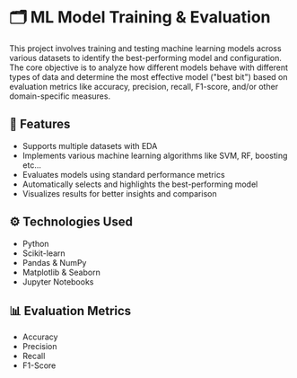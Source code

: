#  🗂️  ML Model Training & Evaluation

This project involves training and testing machine learning models across various datasets to identify the best-performing model and configuration. The core objective is to analyze how different models behave with different types of data and determine the most effective model ("best bit") based on evaluation metrics like accuracy, precision, recall, F1-score, and/or other domain-specific measures.

## 🚀 Features

- Supports multiple datasets with EDA
- Implements various machine learning algorithms like SVM, RF, boosting etc...
- Evaluates models using standard performance metrics
- Automatically selects and highlights the best-performing model
- Visualizes results for better insights and comparison

## ⚙️ Technologies Used

- Python
- Scikit-learn
- Pandas & NumPy 
- Matplotlib & Seaborn
- Jupyter Notebooks

## 📊 Evaluation Metrics

- Accuracy
- Precision
- Recall
- F1-Score

